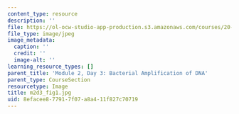 ```yaml
---
content_type: resource
description: ''
file: https://ol-ocw-studio-app-production.s3.amazonaws.com/courses/20-109-laboratory-fundamentals-in-biological-engineering-spring-2010/8efacee877917f07a8a411f827c70719_m2d3_fig1.jpg
file_type: image/jpeg
image_metadata:
  caption: ''
  credit: ''
  image-alt: ''
learning_resource_types: []
parent_title: 'Module 2, Day 3: Bacterial Amplification of DNA'
parent_type: CourseSection
resourcetype: Image
title: m2d3_fig1.jpg
uid: 8efacee8-7791-7f07-a8a4-11f827c70719
---
```

